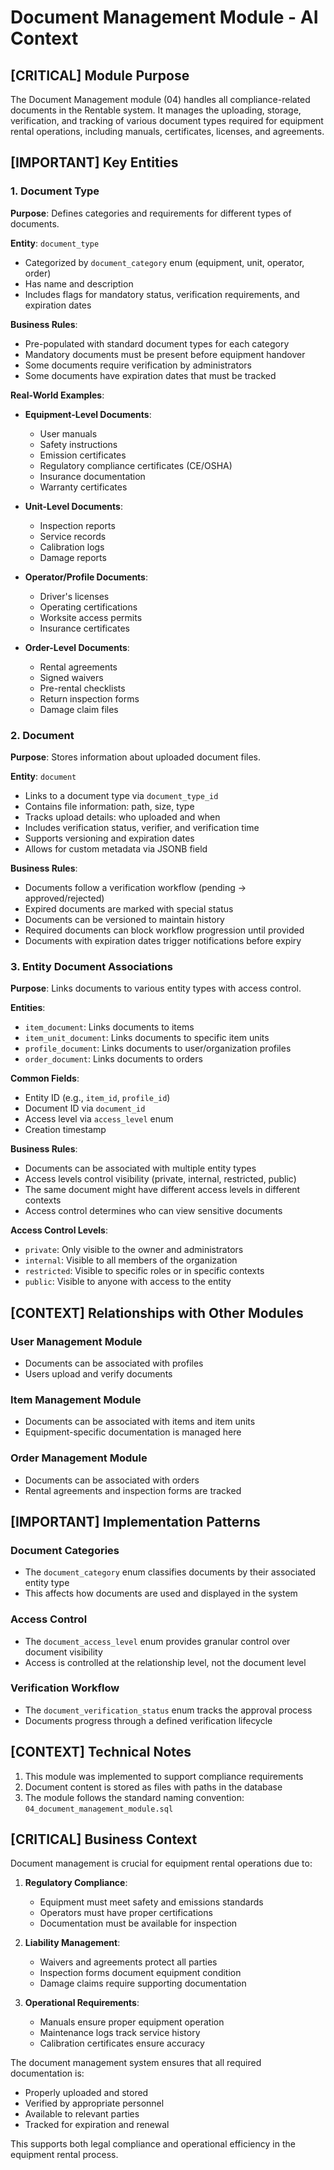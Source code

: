 # Document Management Module - AI Context

## [CRITICAL] Module Purpose

The Document Management module (04) handles all compliance-related documents in the Rentable system. It manages the uploading, storage, verification, and tracking of various document types required for equipment rental operations, including manuals, certificates, licenses, and agreements.

## [IMPORTANT] Key Entities

### 1. Document Type

**Purpose**: Defines categories and requirements for different types of documents.

**Entity**: `document_type`
- Categorized by `document_category` enum (equipment, unit, operator, order)
- Has name and description
- Includes flags for mandatory status, verification requirements, and expiration dates

**Business Rules**:
- Pre-populated with standard document types for each category
- Mandatory documents must be present before equipment handover
- Some documents require verification by administrators
- Some documents have expiration dates that must be tracked

**Real-World Examples**:
- **Equipment-Level Documents**:
  - User manuals
  - Safety instructions
  - Emission certificates
  - Regulatory compliance certificates (CE/OSHA)
  - Insurance documentation
  - Warranty certificates
  
- **Unit-Level Documents**:
  - Inspection reports
  - Service records
  - Calibration logs
  - Damage reports
  
- **Operator/Profile Documents**:
  - Driver's licenses
  - Operating certifications
  - Worksite access permits
  - Insurance certificates
  
- **Order-Level Documents**:
  - Rental agreements
  - Signed waivers
  - Pre-rental checklists
  - Return inspection forms
  - Damage claim files

### 2. Document

**Purpose**: Stores information about uploaded document files.

**Entity**: `document`
- Links to a document type via `document_type_id`
- Contains file information: path, size, type
- Tracks upload details: who uploaded and when
- Includes verification status, verifier, and verification time
- Supports versioning and expiration dates
- Allows for custom metadata via JSONB field

**Business Rules**:
- Documents follow a verification workflow (pending → approved/rejected)
- Expired documents are marked with special status
- Documents can be versioned to maintain history
- Required documents can block workflow progression until provided
- Documents with expiration dates trigger notifications before expiry

### 3. Entity Document Associations

**Purpose**: Links documents to various entity types with access control.

**Entities**: 
- `item_document`: Links documents to items
- `item_unit_document`: Links documents to specific item units
- `profile_document`: Links documents to user/organization profiles
- `order_document`: Links documents to orders

**Common Fields**:
- Entity ID (e.g., `item_id`, `profile_id`)
- Document ID via `document_id`
- Access level via `access_level` enum
- Creation timestamp

**Business Rules**:
- Documents can be associated with multiple entity types
- Access levels control visibility (private, internal, restricted, public)
- The same document might have different access levels in different contexts
- Access control determines who can view sensitive documents

**Access Control Levels**:
- `private`: Only visible to the owner and administrators
- `internal`: Visible to all members of the organization
- `restricted`: Visible to specific roles or in specific contexts
- `public`: Visible to anyone with access to the entity

## [CONTEXT] Relationships with Other Modules

### User Management Module
- Documents can be associated with profiles
- Users upload and verify documents

### Item Management Module
- Documents can be associated with items and item units
- Equipment-specific documentation is managed here

### Order Management Module
- Documents can be associated with orders
- Rental agreements and inspection forms are tracked

## [IMPORTANT] Implementation Patterns

### Document Categories
- The `document_category` enum classifies documents by their associated entity type
- This affects how documents are used and displayed in the system

### Access Control
- The `document_access_level` enum provides granular control over document visibility
- Access is controlled at the relationship level, not the document level

### Verification Workflow
- The `document_verification_status` enum tracks the approval process
- Documents progress through a defined verification lifecycle

## [CONTEXT] Technical Notes

1. This module was implemented to support compliance requirements
2. Document content is stored as files with paths in the database
3. The module follows the standard naming convention: `04_document_management_module.sql`

## [CRITICAL] Business Context

Document management is crucial for equipment rental operations due to:

1. **Regulatory Compliance**:
   - Equipment must meet safety and emissions standards
   - Operators must have proper certifications
   - Documentation must be available for inspection

2. **Liability Management**:
   - Waivers and agreements protect all parties
   - Inspection forms document equipment condition
   - Damage claims require supporting documentation

3. **Operational Requirements**:
   - Manuals ensure proper equipment operation
   - Maintenance logs track service history
   - Calibration certificates ensure accuracy

The document management system ensures that all required documentation is:
- Properly uploaded and stored
- Verified by appropriate personnel
- Available to relevant parties
- Tracked for expiration and renewal

This supports both legal compliance and operational efficiency in the equipment rental process.
